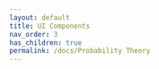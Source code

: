 ```yaml
---
layout: default
title: UI Components
nav_order: 3
has_children: true
permalink: /docs/Probability Theory
---
```

